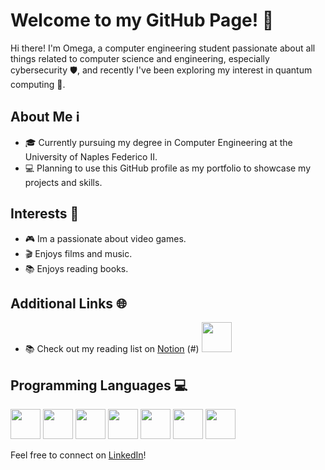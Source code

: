 # Welcome to my GitHub Page! 👋

Hi there! I'm Omega, a computer engineering student passionate about all things related to computer science and engineering, especially cybersecurity 🛡️, and recently I've been exploring my interest in quantum computing 🌌.

## About Me ℹ️

- 🎓 Currently pursuing my degree in Computer Engineering at the University of Naples Federico II.
- 💻 Planning to use this GitHub profile as my portfolio to showcase my projects and skills.

## Interests 🌟

- 🎮 Im a passionate about video games.
- 🎬 Enjoys films and music.
- 📚 Enjoys reading books.
  
## Additional Links 🌐

- 📚 Check out my reading list on [Notion](https://spotty-goat-c18.notion.site/56848bfac7df400588f72381609b5672?v=9a9701fe861a4d2191b48ab003160d70) (#) [<img src="https://img.icons8.com/color/96/000000/notion--v1.png" width="48" height="48"/>](https://spotty-goat-c18.notion.site/56848bfac7df400588f72381609b5672?v=9a9701fe861a4d2191b48ab003160d70)

## Programming Languages 💻

[<img src="https://img.icons8.com/color/96/000000/c-programming.png" width="48" height="48"/>](#) [<img src="https://img.icons8.com/color/96/000000/c-plus-plus-logo.png" width="48" height="48"/>](#) [<img src="https://img.icons8.com/color/96/000000/python--v1.png" width="48" height="48"/>](#) [<img src="https://img.icons8.com/color/96/000000/java-coffee-cup-logo--v1.png" width="48" height="48"/>](#) [<img src="https://img.icons8.com/color/96/000000/html-5--v1.png" width="48" height="48"/>](#) [<img src="https://img.icons8.com/color/96/000000/css3.png" width="48" height="48"/>](#) [<img src="https://img.icons8.com/officel/96/000000/php-logo.png" width="48" height="48"/>](#)

Feel free to connect on [LinkedIn](https://www.linkedin.com/in/antonyuk-vadym/)!
